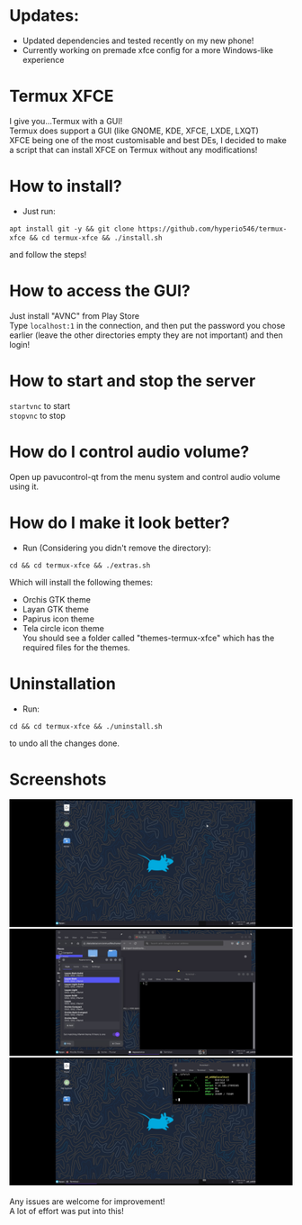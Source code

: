 # **Updates:**
- Updated dependencies and tested recently on my new phone!
- Currently working on premade xfce config for a more Windows-like experience  
# Termux XFCE <br>
I give you...Termux with a GUI! <br>
Termux does support a GUI (like GNOME, KDE, XFCE, LXDE, LXQT) <br>
XFCE being one of the most customisable and best DEs, I decided to make a script that can install XFCE on Termux without any modifications! <br>
# How to install? <br>
* Just run:
```
apt install git -y && git clone https://github.com/hyperio546/termux-xfce && cd termux-xfce && ./install.sh
``` 
and follow the steps! <br>
# How to access the GUI? <br>
Just install "AVNC" from Play Store <br>
Type `localhost:1` in the connection, and then put the password you chose earlier (leave the other directories empty they are not important) and then login!
# How to start and stop the server <br>
`startvnc` to start <br>
`stopvnc` to stop <br>
# How do I control audio volume?
Open up pavucontrol-qt from the menu system and control audio volume using it.
# How do I make it look better?
* Run (Considering you didn't remove the directory):
```
cd && cd termux-xfce && ./extras.sh
```
Which will install the following themes: <br>
- Orchis GTK theme
- Layan GTK theme
- Papirus icon theme
- Tela circle icon theme <br>
You should see a folder called "themes-termux-xfce" which has the required files for the themes.
# Uninstallation
- Run: 
```
cd && cd termux-xfce && ./uninstall.sh
```
to undo all the changes done.
# Screenshots
<img src="images/pic3.jpg"> <br>
<img src="images/pic2.jpg">
<img src="images/pic1.jpg">
<br>
<br>
Any issues are welcome for improvement! <br>
A lot of effort was put into this!
